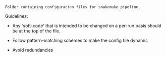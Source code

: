     Folder containing configuration files for snakemake pipeline.

Guidelines:

- Any 'soft-code' that is intended to be changed on a per-run basis should
be at the top of the file.

- Follow pattern-matching schemes to make the config file dynamic

- Avoid redundancies
